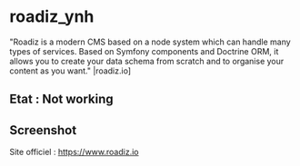 # roadiz_ynh
"Roadiz is a modern CMS based on a node system which can handle many types of services. Based on Symfony components and Doctrine ORM, it allows you to create your data schema from scratch and to organise your content as you want." |roadiz.io]
<br> 

## Etat : Not working

## Screenshot


Site officiel : https://www.roadiz.io
